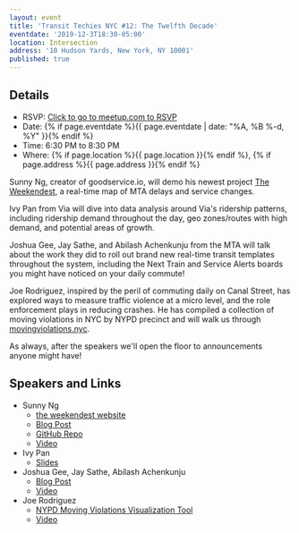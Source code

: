 ```yaml
---
layout: event
title: 'Transit Techies NYC #12: The Twelfth Decade'
eventdate: '2019-12-3T18:30-05:00'
location: Intersection
address: '10 Hudson Yards, New York, NY 10001'
published: true
---
```


## Details

- RSVP: [Click to go to meetup.com to RSVP](https://www.meetup.com/Transit-Techies-NYC/events/266164720/)
- Date: {% if page.eventdate %}{{ page.eventdate | date: "%A, %B %-d, %Y" }}{% endif %}
- Time: 6:30 PM to 8:30 PM
- Where: {% if page.location %}{{ page.location }}{% endif %}, {% if page.address %}{{ page.address }}{% endif %}

Sunny Ng, creator of goodservice.io, will demo his newest project [The Weekendest](https://www.theweekendest.com/), a real-time map of MTA delays and service changes.

Ivy Pan from Via will dive into data analysis around Via's ridership patterns, including ridership demand throughout the day, geo zones/routes with high demand, and potential areas of growth.

Joshua Gee, Jay Sathe, and Abilash Achenkunju from the MTA will talk about the work they did to roll out brand new real-time transit templates throughout the system, including the Next Train and Service Alerts boards you might have noticed on your daily commute!

Joe Rodriguez, inspired by the peril of commuting daily on Canal Street, has explored ways to measure traffic violence at a micro level, and the role enforcement plays in reducing crashes. He has compiled a collection of moving violations in NYC by NYPD precinct and will walk us through [movingviolations.nyc](http://movingviolations.nyc).

As always, after the speakers we'll open the floor to announcements anyone might have!

## Speakers and Links

- Sunny Ng
  - [the weekendest website](https://www.theweekendest.com/)
  - [Blog Post](https://medium.com/good-service/introducing-the-weekendest-dynamic-map-for-new-york-city-subway-35b4a0017920)
  - [GitHub Repo](https://github.com/blahblahblah-/theweekendest)
  - [Video](https://www.youtube.com/watch?v=pL3_3ZTe2sA)
- Ivy Pan
  - [Slides](/presentations/2019-12-03_Pan_ViaRidershipPatterns.pdf)
- Joshua Gee, Jay Sathe, Abilash Achenkunju
  - [Blog Post](https://medium.com/@jgee/relearning-the-value-of-testing-at-the-mta-7bdaa4dfb4ce)
  - [Video](https://www.youtube.com/watch?v=bL0y2s91ws4)
- Joe Rodriguez
  - [NYPD Moving Violations Visualization Tool](https://www.movingviolations.nyc/)
  - [Video](https://www.youtube.com/watch?v=otL8u3wKuSM)
